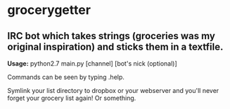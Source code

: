 # grocerygetter

## IRC bot which takes strings (groceries was my original inspiration) and sticks them in a textfile.

**Usage:** python2.7 main.py [channel] [bot's nick (optional)]

Commands can be seen by typing .help.

Symlink your list directory to dropbox or your webserver and you'll never forget your grocery list again! Or something.
